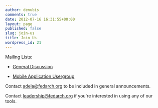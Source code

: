 ```yaml
---
author: denubis
comments: true
date: 2012-07-16 16:31:55+00:00
layout: page
published: false
slug: join-us
title: Join Us
wordpress_id: 21
---
```


Mailing Lists:

* [General Discussion](https://groups.google.com/a/fedarch.org/forum/#!forum/discussion)

* [Mobile Application Usergroup](https://groups.google.com/a/fedarch.org/forum/#!forum/usergroup)

Contact [adela@fedarch.org](mailto:adela@fedarch.org) to be included in general announcements.

Contact [leadership@fedarch.org](mailto:leadership@fedarch.org) if you're interested in using any of our tools.
